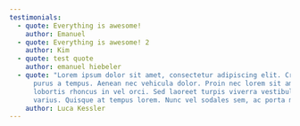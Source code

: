 ```yaml
---
testimonials:
  - quote: Everything is awesome!
    author: Emanuel
  - quote: Everything is awesome! 2
    author: Kim
  - quote: test quote
    author: emanuel hiebeler
  - quote: "Lorem ipsum dolor sit amet, consectetur adipiscing elit. Cras semper ac
      purus a tempus. Aenean nec vehicula dolor. Proin nec lorem sit amet mi
      lobortis rhoncus in vel orci. Sed laoreet turpis viverra vestibulum
      varius. Quisque at tempus lorem. Nunc vel sodales sem, ac porta massa. "
    author: Luca Kessler
---
```

